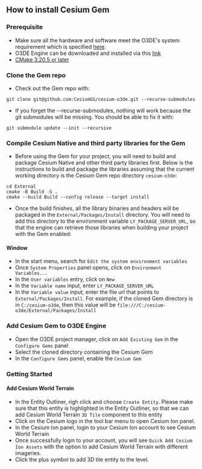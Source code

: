 ## **How to install Cesium Gem**

### **Prerequisite**

- Make sure all the hardware and software meet the O3DE's system requirement which is specified [here](https://o3de.org/docs/welcome-guide/setup/requirements/).
- O3DE Engine can be downloaded and installed via this [link](https://www.o3de.org/download/)
- [CMake 3.20.5 or later](https://cmake.org/download/#latest)

### **Clone the Gem repo**

- Check out the Gem repo with:

```
git clone git@github.com:CesiumGS/cesium-o3de.git --recurse-submodules
```

- If you forget the --recurse-submodules, nothing will work because the git submodules will be missing. You should be able to fix it with:

```
git submodule update --init --recursive
```

### **Compile Cesium Native and third party libraries for the Gem**

- Before using the Gem for your project, you will need to build and package Cesium Native and other third party libraries first. Below is the instructions to build and package the libraries assuming that the current working directory is the Cesium Gem repo directory `cesium-o3de`:

```
cd External
cmake -B Build -S .
cmake --build Build --config release --target install
```

- Once the build finishes, all the library binaries and headers will be packaged in the `External/Packages/Install` directory. You will need to add this directory to the environment variable `LY_PACKAGE_SERVER_URL`, so that the engine can retrieve those libraries when building your project with the Gem enabled:

#### **Window**
- In the start menu, search for `Edit the system environment variables`
- Once `System Properties` panel opens, click on `Environment Variables...`
- In the `User variables` entry, click on `New`
- In the `Variable name` input, enter `LY_PACKAGE_SERVER_URL` 
- In the `Variable value` input, enter the file url that points to `External/Packages/Install`. For example, if the cloned Gem directory is in `C:/cesium-o3de`, then this value will be `file:///C:/cesium-o3de/External/Packages/Install`

### **Add Cesium Gem to O3DE Engine**
- Open the O3DE project manager, click on `Add Existing Gem` in the `Configure Gems` panel 
- Select the cloned directory containing the Cesium Gem
- In the `Configure Gems` panel, enable the `Cesium Gem`

### **Getting Started**

#### **Add Cesium World Terrain**
- In the Entity Outliner, righ click and choose `Create Entity`. Please make sure that this entity is highlighted in the Entity Outliner, so that we can add Cesium World Terrain `3D Tile` component to this entity
- Click on the Cesium logo in the tool bar menu to open Cesium Ion panel.
- In the Cesium Ion panel, login to your Cesium Ion account to see Cesium World Terrain
- Once successfully login to your account, you will see `Quick Add Cesium Ion Assets` with the option to add Cesium World Terrain with different imageries.
- Click the plus symbol to add 3D tile entity to the level.